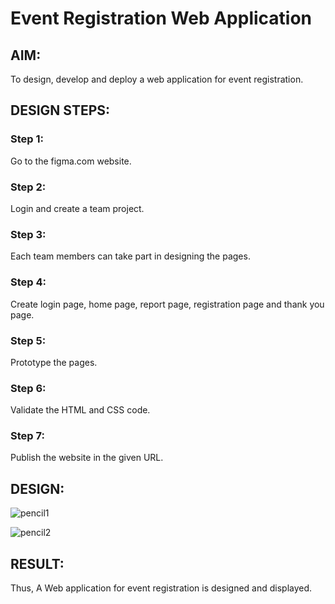 # Event Registration Web Application

## AIM:
To design, develop and deploy a web application for event registration.

## DESIGN STEPS:

### Step 1:
Go to the figma.com website.

### Step 2:
Login and create a team project.

### Step 3:
Each team members can take part in designing the pages.

### Step 4:
Create login page, home page, report page, registration page and thank you page.

### Step 5:
Prototype the pages.

### Step 6:

Validate the HTML and CSS code.

### Step 7:

Publish the website in the given URL.

## DESIGN:
![pencil1](https://user-images.githubusercontent.com/119218812/215150050-f8da5aa1-0ea4-4355-8f4b-d3f370b18047.jpg)

![pencil2](https://user-images.githubusercontent.com/119218812/215150083-49111792-48a5-4fd5-8235-525d2dbf2367.jpg)



## RESULT:
Thus, A Web application for event registration is designed and displayed.
